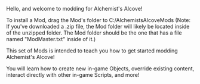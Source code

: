 Hello, and welcome to modding for Alchemist's Alcove!

To install a Mod, drag the Mod's folder to C:/AlchemistsAlcoveMods
(Note: If you've downloaded a .zip file, the Mod folder will likely be located inside of the unzipped folder. The Mod folder should be the one that has a file named "ModMaster.txt" inside of it.)

This set of Mods is intended to teach you how to get started modding Alchemist's Alcove!

You will learn how to create new in-game Objects, override existing content, interact directly with other in-game Scripts, and more!
